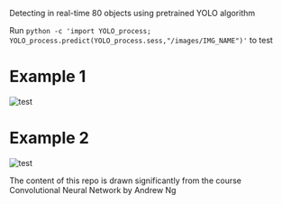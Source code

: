 Detecting in real-time 80 objects using pretrained YOLO algorithm

Run ``python -c 'import YOLO_process; YOLO_process.predict(YOLO_process.sess,"/images/IMG_NAME")'`` to test

# Example 1

![test](https://user-images.githubusercontent.com/29159878/48079319-1dcd6700-e1b9-11e8-9f84-b3e983919f32.jpg)


# Example 2

![test](https://user-images.githubusercontent.com/29159878/48102479-2ba2dc80-e1f9-11e8-83b9-57ac6943d0a0.jpg)


The content of this repo is drawn significantly from the course Convolutional Neural Network by Andrew Ng

